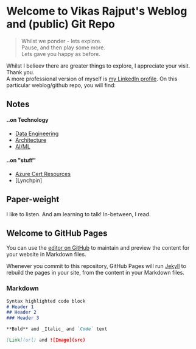# Welcome to Vikas Rajput's Weblog and (public) Git Repo 
> Whilst we ponder - lets explore.<br>
> Pause, and then play some more.<br>
> Lets gave you happy as before. 

Whilst I belieev there are greater things to explore, I appreciate your visit. Thank you.<br> 
A more professional version of myself is [my LinkedIn profile](https://linkedin.com/in/rajputsvikas). On this particular weblog/github repo, you will find: 

## Notes
#### ..on Technology 
- [Data Engineering](blog\dataengineering)
- [Architecture](blog\architecture)
- [AI/ML](blog\aiml)

#### ..on "stuff"
- [Azure Cert Resources](blog\refrences\learn)
- [Lynchpin]

## Paper-weight 
I like to listen. And am learning to talk!  In-between, I read. 


## Welcome to GitHub Pages

You can use the [editor on GitHub](https://github.com/Manuel83/sample/edit/master/index.md) to maintain and preview the content for your website in Markdown files.

Whenever you commit to this repository, GitHub Pages will run [Jekyll](https://jekyllrb.com/) to rebuild the pages in your site, from the content in your Markdown files.

### Markdown
```markdown
Syntax highlighted code block
# Header 1
## Header 2
### Header 3

**Bold** and _Italic_ and `Code` text

[Link](url) and ![Image](src)
```